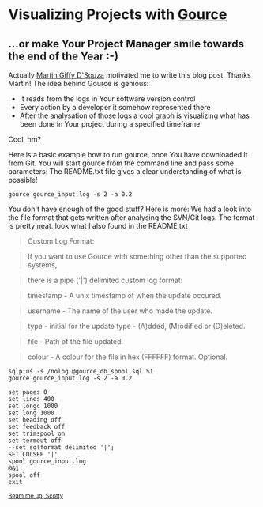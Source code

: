 # Visualizing Projects with [Gource](https://github.com/acaudwell/Gource) 
## ...or make Your Project Manager smile towards the end of the Year :-)

Actually [Martin Giffy D'Souza](https://twitter.com/gassenmj/status/900351771486420994) motivated me to write this blog post. Thanks Martin! 
The idea behind Gource is genious:
* It reads from the logs in Your software version control
* Every action by a developer it somehow represented there
* After the analysation of those logs a cool graph is visualizing what has been done in Your project during a specified timeframe

Cool, hm?

Here is a basic example how to run gource, once You have downloaded it from Git. You will start gource from the command line and pass some parameters:
The README.txt file gives a clear understanding of what is possible!
```
gource gource_input.log -s 2 -a 0.2
```


You don't have enough of the good stuff? Here is more:
We had a look into the file format that gets written after analysing the SVN/Git logs. The format is pretty neat. look what I also found in the README.txt

>Custom Log Format:



>If you want to use Gource with something other than the supported systems,

>there is a pipe ('|') delimited custom log format:



>    timestamp - A unix timestamp of when the update occured.

>    username  - The name of the user who made the update.

>    type      - initial for the update type - (A)dded, (M)odified or (D)eleted.

 >   file      - Path of the file updated.

 >   colour    - A colour for the file in hex (FFFFFF) format. Optional.

```
sqlplus -s /nolog @gource_db_spool.sql %1
gource gource_input.log -s 2 -a 0.2
```

```
set pages 0
set lines 400
set longc 1000
set long 1000
set heading off
set feedback off
set trimspool on 
set termout off
--set sqlformat delimited '|';
SET COLSEP '|'
spool gource_input.log
@&1
spool off
exit
```


<sup>[Beam me up, Scotty](https://gassenmj.github.io)<sup>
